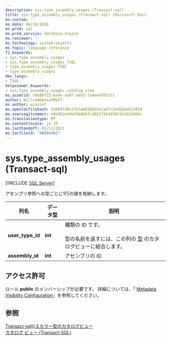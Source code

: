 ```yaml
---
description: sys.type_assembly_usages (Transact-sql)
title: sys.type_assembly_usages (Transact-sql) |Microsoft Docs
ms.custom: ''
ms.date: 06/10/2016
ms.prod: sql
ms.prod_service: database-engine
ms.reviewer: ''
ms.technology: system-objects
ms.topic: language-reference
f1_keywords:
- sys.type_assembly_usages
- sys.type_assembly_usages_TSQL
- type_assembly_usages_TSQL
- type_assembly_usages
dev_langs:
- TSQL
helpviewer_keywords:
- sys.type_assembly_usages catalog view
ms.assetid: 79b8bf25-6e4e-4a07-ae93-7a4e44f65171
author: WilliamDAssafMSFT
ms.author: wiassaf
ms.openlocfilehash: 53884fd9c27b3ab016bd3e1a67c2e4b2beb2285d
ms.sourcegitcommit: a9e982e30e458866fcd64374e3458516182d604c
ms.translationtype: MT
ms.contentlocale: ja-JP
ms.lasthandoff: 01/11/2021
ms.locfileid: "98094302"
---
```

# <a name="systype_assembly_usages-transact-sql"></a>sys.type_assembly_usages (Transact-sql)
[!INCLUDE [SQL Server](../../includes/applies-to-version/sqlserver.md)]

  アセンブリ参照への型ごとに1行の値を格納します。  
  

  
|列名|データ型|説明|  
|-----------------|---------------|-----------------|  
|**user_type_id**|**int**|種類の ID です。<br /><br /> 型の名前を返すには、この列の [型](../../relational-databases/system-catalog-views/sys-types-transact-sql.md) のカタログビューに結合します。|  
|**assembly_id**|**int**|アセンブリの ID|  
  
## <a name="permissions"></a>アクセス許可  
 ロール **public** のメンバーシップが必要です。 詳細については、「 [Metadata Visibility Configuration](../../relational-databases/security/metadata-visibility-configuration.md)」を参照してください。  
  
## <a name="see-also"></a>参照  
 [Transact-sql&#41;&#40;スカラー型のカタログビュー ](../../relational-databases/system-catalog-views/scalar-types-catalog-views-transact-sql.md)   
 [カタログ ビュー &#40;Transact-SQL&#41;](../../relational-databases/system-catalog-views/catalog-views-transact-sql.md)  
  
  

